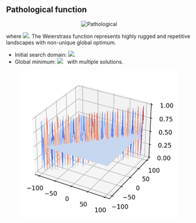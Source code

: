 ## Pathological function

<div align="center"> <img src="https://latex.codecogs.com/svg.latex?&space;f(\mathbf{x})=\sum_{i=1}^d\sum_{k=0}^{kmax}a^k\cos(2\pi{b^k}(x_i+0.5))-d\sum_{k=0}^{kmax}a^k\cos(\pi{b^k})," title="Pathological" /> </div>

where <img src="https://latex.codecogs.com/svg.latex?&space;a=0.5,b=3,kmax=20" title=" "/>. The Weierstrass function represents highly rugged and repetitive landscapes with non-unique global optimum. 
- Initial search domain: <img src="https://latex.codecogs.com/svg.latex?&space;\mathbf{x}\in[-0.5,0.5]^d" title=" "/>.
- Global minimum: <img src="https://latex.codecogs.com/svg.latex?&space;f(\mathbf{x}_{opt})=0" title=" "/> &nbsp; with multiple solutions.

<div align="center"> 
  <img src="image/Pathological.jpg" alt="Pathological" height="400"/> 
  <! <img src="image/pathological_error_plot.jpg" alt="error" height="380"/> 
</div>



